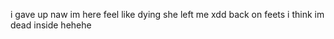 i gave up
naw im here 
feel like dying 
she left me xdd
back on feets
i think im dead inside hehehe

